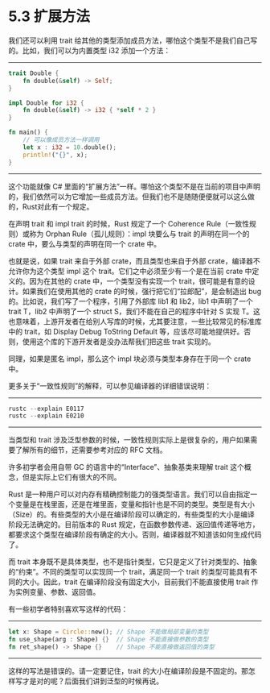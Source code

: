 # 5.3 扩展方法

我们还可以利用 trait 给其他的类型添加成员方法，哪怕这个类型不是我们自己写的。比如，我们可以为内置类型 i32 添加一个方法：

---

```rust
trait Double {
    fn double(&self) -> Self;
}

impl Double for i32 {
    fn double(&self) -> i32 { *self * 2 }
}

fn main() {
    // 可以像成员方法一样调用
    let x : i32 = 10.double();
    println!("{}", x);
}
```

---

这个功能就像 C# 里面的“扩展方法”一样。哪怕这个类型不是在当前的项目中声明的，我们依然可以为它增加一些成员方法。但我们也不是随随便便就可以这么做的，Rust对此有一个规定。

在声明 trait 和 impl trait 的时候，Rust 规定了一个 Coherence Rule（一致性规则）或称为 Orphan Rule（孤儿规则）：impl 块要么与 trait 的声明在同一个的 crate 中，要么与类型的声明在同一个 crate 中。

也就是说，如果 trait 来自于外部 crate，而且类型也来自于外部 crate，编译器不允许你为这个类型 impl 这个 trait。它们之中必须至少有一个是在当前 crate 中定义的。因为在其他的 crate 中，一个类型没有实现一个 trait，很可能是有意的设计。如果我们在使用其他的 crate 的时候，强行把它们“拉郎配”，是会制造出 bug 的。比如说，我们写了一个程序，引用了外部库 lib1 和 lib2，lib1 中声明了一个 trait T，lib2 中声明了一个 struct S，我们不能在自己的程序中针对 S 实现 T。这也意味着，上游开发者在给别人写库的时候，尤其要注意，一些比较常见的标准库中的 trait，如 Display Debug ToString Default 等，应该尽可能地提供好。否则，使用这个库的下游开发者是没办法帮我们把这些 trait 实现的。

同理，如果是匿名 impl，那么这个 impl 块必须与类型本身存在于同一个 crate 中。

更多关于“一致性规则”的解释，可以参见编译器的详细错误说明：

---

```rust
rustc --explain E0117
rustc --explain E0210
```

---

当类型和 trait 涉及泛型参数的时候，一致性规则实际上是很复杂的，用户如果需要了解所有的细节，还需要参考对应的 RFC 文档。

许多初学者会用自带 GC 的语言中的“Interface”、抽象基类来理解 trait 这个概念，但是实际上它们有很大的不同。

Rust 是一种用户可以对内存有精确控制能力的强类型语言。我们可以自由指定一个变量是在栈里面，还是在堆里面，变量和指针也是不同的类型。类型是有大小（Size）的。有些类型的大小是在编译阶段可以确定的，有些类型的大小是编译阶段无法确定的。目前版本的 Rust 规定，在函数参数传递、返回值传递等地方，都要求这个类型在编译阶段有确定的大小。否则，编译器就不知道该如何生成代码了。

而 trait 本身既不是具体类型，也不是指针类型，它只是定义了针对类型的、抽象的“约束”。不同的类型可以实现同一个 trait，满足同一个 trait 的类型可能具有不同的大小。因此，trait 在编译阶段没有固定大小，目前我们不能直接使用 trait 作为实例变量、参数、返回值。

有一些初学者特别喜欢写这样的代码：

---

```rust
let x: Shape = Circle::new(); // Shape 不能做局部变量的类型
fn use_shape(arg : Shape) {}  // Shape 不能直接做参数的类型
fn ret_shape() -> Shape {}    // Shape 不能直接做返回值的类型
```

---

这样的写法是错误的。请一定要记住，trait 的大小在编译阶段是不固定的。那怎样写才是对的呢？后面我们讲到泛型的时候再说。
